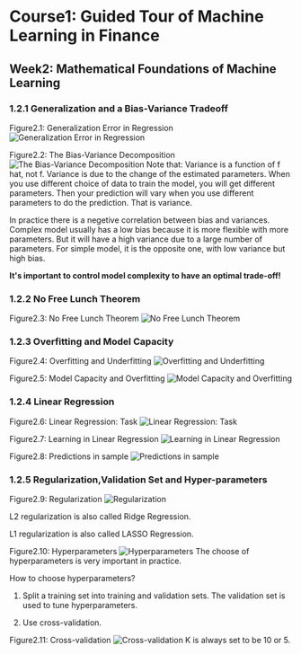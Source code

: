 # Course1: Guided Tour of Machine Learning in Finance
## Week2: Mathematical Foundations of Machine Learning

### 1.2.1 Generalization and a Bias-Variance Tradeoff

Figure2.1: Generalization Error in Regression
![Generalization Error in Regression](https://raw.githubusercontent.com/SuperSaiki/pics/master/MLinF10.png)

Figure2.2: The Bias-Variance Decomposition
![The Bias-Variance Decomposition](https://raw.githubusercontent.com/SuperSaiki/pics/master/MLinF11.png)
Note that: Variance is a function of f hat, not f. Variance is due to the change of the estimated parameters. When you use different choice of data to train the model, you will get different parameters. Then your prediction will vary when you use different parameters to do the prediction. That is variance.

In practice there is a negetive correlation between bias and variances. Complex model usually has a low bias because it is more flexible with more parameters. But it will have a high variance due to a large number of parameters. For simple model, it is the opposite one, with low variance but high bias.

**It's important to control model complexity to have an optimal trade-off!**

### 1.2.2 No Free Lunch Theorem
Figure2.3: No Free Lunch Theorem
![No Free Lunch Theorem](https://raw.githubusercontent.com/SuperSaiki/pics/master/MLinF12.png)

### 1.2.3 Overfitting and Model Capacity
Figure2.4: Overfitting and Underfitting
![Overfitting and Underfitting](https://raw.githubusercontent.com/SuperSaiki/pics/master/MLinF13.png)

Figure2.5: Model Capacity and Overfitting
![Model Capacity and Overfitting](https://raw.githubusercontent.com/SuperSaiki/pics/master/MLinF14.png)

### 1.2.4 Linear Regression
Figure2.6: Linear Regression: Task
![Linear Regression: Task](https://raw.githubusercontent.com/SuperSaiki/pics/master/MLinF15.png)

Figure2.7: Learning in Linear Regression
![Learning in Linear Regression](https://raw.githubusercontent.com/SuperSaiki/pics/master/MLinF16.png)

Figure2.8: Predictions in sample
![Predictions in sample](https://raw.githubusercontent.com/SuperSaiki/pics/master/MLinF17.png)

### 1.2.5 Regularization,Validation Set and Hyper-parameters

Figure2.9: Regularization
![Regularization](https://raw.githubusercontent.com/SuperSaiki/pics/master/MLinF18.png)

L2 regularization is also called Ridge Regression.

L1 regularization is also called LASSO Regression.

Figure2.10: Hyperparameters
![Hyperparameters](https://raw.githubusercontent.com/SuperSaiki/pics/master/MLinF19.png)
The choose of hyperparameters is very important in practice.

How to choose hyperparameters?

1) Split a training set into training and validation sets. The validation set is used to tune hyperparameters.

2)  Use cross-validation.

Figure2.11: Cross-validation
![Cross-validation](https://raw.githubusercontent.com/SuperSaiki/pics/master/MLinF20.png)
K is always set to be 10 or 5.
